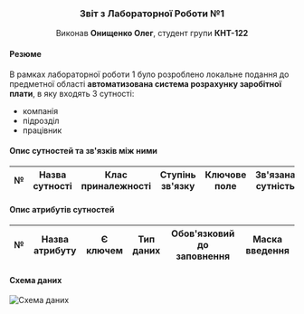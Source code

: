 <div align="center">
  <h3>Звіт з Лабораторної Роботи №1</h3>
  <p>Виконав <strong>Онищенко Олег</strong>, студент групи <strong>КНТ-122</strong></p>
</div>

#### Резюме

В рамках лабораторної роботи 1 було розроблено локальне подання до предметної області **автоматизована система розрахунку заробітної плати**, в яку входять 3 сутності:

- компанія
- підрозділ
- працівник

#### Опис сутностей та зв'язків між ними

| №   | Назва сутності | Клас приналежності | Ступінь зв'язку | Ключове поле | Зв'язана сутність |
| --- | -------------- | ------------------ | --------------- | ------------ | ----------------- |

#### Опис атрибутів сутностей

| №   | Назва атрибуту | Є ключем | Тип даних | Обов'язковий до заповнення | Маска введення |
| --- | -------------- | -------- | --------- | -------------------------- | -------------- |

#### Схема даних

![Схема даних](./lb1/schema.png)

